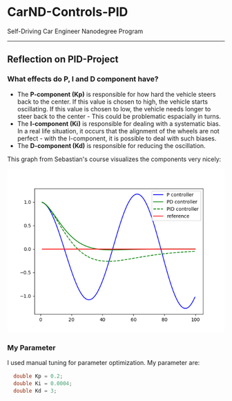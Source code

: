 # CarND-Controls-PID
Self-Driving Car Engineer Nanodegree Program

---

## Reflection on PID-Project

### What effects do P, I and D component have?

* The **P-component (Kp)** is responsible for how hard the vehicle steers back to the center. If this value is chosen to high, the vehicle starts oscillating. If this value is chosen to low, the vehicle needs longer to steer back to the center - This could be problematic espacially in turns.
* The **I-component (Ki)** is responsible for dealing with a systematic bias. In a real life situation, it occurs that the alignment of the wheels are not perfect - with the I-component, it is possible to deal with such biases.
* The **D-component (Kd)** is responsible for reducing the oscillation.

This graph from Sebastian's course visualizes the components very nicely:

<img src="PID.png" width="800">

### My Parameter

I used manual tuning for parameter optimization. My parameter are:
``` c++
  double Kp = 0.2;
  double Ki = 0.0004;
  double Kd = 3;
``` 
